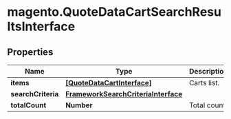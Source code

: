 # magento.QuoteDataCartSearchResultsInterface

## Properties
Name | Type | Description | Notes
------------ | ------------- | ------------- | -------------
**items** | [**[QuoteDataCartInterface]**](QuoteDataCartInterface.md) | Carts list. | 
**searchCriteria** | [**FrameworkSearchCriteriaInterface**](FrameworkSearchCriteriaInterface.md) |  | 
**totalCount** | **Number** | Total count. | 


